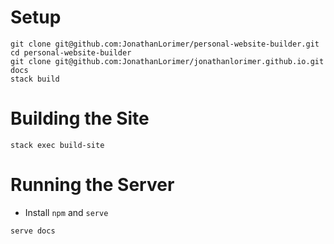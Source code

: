 # Setup
```
git clone git@github.com:JonathanLorimer/personal-website-builder.git
cd personal-website-builder
git clone git@github.com:JonathanLorimer/jonathanlorimer.github.io.git docs
stack build
```

# Building the Site

```
stack exec build-site
```

# Running the Server
- Install `npm` and `serve`
```
serve docs
```
